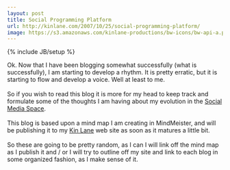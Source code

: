 ```yaml
---
layout: post
title: Social Programming Platform
url: http://kinlane.com/2007/10/25/social-programming-platform/
image: https://s3.amazonaws.com/kinlane-productions/bw-icons/bw-api-a.png
---
```

{% include JB/setup %}
<p>
     Ok. Now that I have been blogging somewhat successfully (what is successfully), I am starting to develop a rhythm. It is pretty erratic, but it is starting to flow and develop a voice. Well at least to me.
     <br />
     <br />
     So if you wish to read this blog it is more for my head to keep track and formulate some of the thoughts I am having about my evolution in the <a href="http://www.web20squad.us/">Social Media Space</a>.
     <br />
     <br />
     This blog is based upon a mind map I am creating in MindMeister, and will be publishing it to my <a href="http://www.kinlane.com/">Kin Lane</a> web site as soon as it matures a little bit.
     <br />
     <br />
     So these are going to be pretty random, as I can I will link off the mind map as I publish it and / or I will try to outline off my site and link to each blog in some organized fashion, as I make sense of it.
</p>